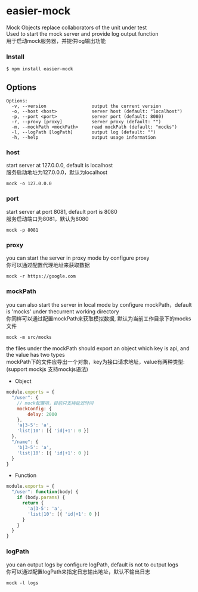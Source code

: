 # easier-mock
Mock Objects replace collaborators of the unit under test  
Used to start the mock server and provide log output function  
用于启动mock服务器，并提供log输出功能

### Install

```
$ npm install easier-mock
```
## **Options**

```
Options:
  -v, --version                 output the current version
  -o, --host <host>             server host (default: "localhost")
  -p, --port <port>             server port (default: 8080)
  -r, --proxy [proxy]           server proxy (default: "")
  -m, --mockPath <mockPath>     read mockPath (default: "mocks")
  -l, --logPath [logPath]       output log (default: "") 
  -h, --help                    output usage information
```

### host
start server at 127.0.0.0, default is localhost  
服务启动地址为127.0.0.0，默认为localhost
```
mock -o 127.0.0.0
```

### port
start server at port 8081, default port is 8080  
服务启动端口为8081，默认为8080
```
mock -p 8081
```

### proxy
you can start the server in proxy mode by configure proxy  
你可以通过配置代理地址来获取数据
```
mock -r https://google.com
```

### mockPath
you can also start the server in local mode by configure mockPath，default is 'mocks' under thecurrent working directory  
你同样可以通过配置mockPath来获取模拟数据, 默认为当前工作目录下的mocks文件
```
mock -m src/mocks
```

the files under the mockPath should export an object which key is api, and the value has two types  
mockPath下的文件应导出一个对象，key为接口请求地址，value有两种类型:  
(support mockjs 支持mockjs语法)

- Object
```js   
module.exports = {
  "/user": {
    // mock配置项，目前只支持延迟时间
    mockConfig: {
        delay: 2000
    },
    'a|3-5': 'a',
    'list|10': [{ 'id|+1': 0 }]
  },
  "/name": {
    'b|3-5': 'a',
    'list|10': [{ 'id|+1': 0 }]
  }
}
``` 

- Function
```js   
module.exports = {
  "/user": function(body) {
    if (body.params) {
      return {
        'a|3-5': 'a',
        'list|10': [{ 'id|+1': 0 }]
      }
    }
  }
}
``` 

### logPath
you can output logs by configure logPath, default is not to output logs  
你可以通过配置logPath来指定日志输出地址，默认不输出日志
```
mock -l logs
```
